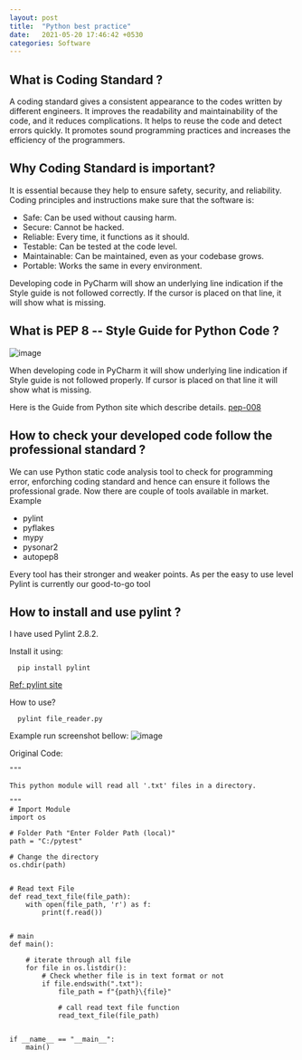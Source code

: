 ```yaml
---
layout: post
title:  "Python best practice"
date:   2021-05-20 17:46:42 +0530
categories: Software
---
```


## What is Coding Standard ?

A coding standard gives a consistent appearance to the codes written by different engineers. It improves the readability and maintainability of the code, and it reduces complications. It helps to reuse the code and detect errors quickly. It promotes sound programming practices and increases the efficiency of the programmers.

## Why Coding Standard is important?

It is essential because they help to ensure safety, security, and reliability. Coding principles and instructions make sure that the software is:

- Safe: Can be used without causing harm.
- Secure: Cannot be hacked.
- Reliable: Every time, it functions as it should.
- Testable: Can be tested at the code level.
- Maintainable: Can be maintained, even as your codebase grows.
- Portable: Works the same in every environment.

Developing code in PyCharm will show an underlying line indication if the Style guide is not followed correctly. If the cursor is placed on that line, it will show what is missing.

## What is PEP 8 -- Style Guide for Python Code ?

![image](https://user-images.githubusercontent.com/39100362/119229754-010a9c00-bb37-11eb-9041-f2c8a0c1fe70.png)

When developing code in PyCharm it will show underlying line indication if Style guide is not followed properly. If cursor is placed on that line it will show what is missing.

Here is the Guide from Python site which describe details. [pep-008](https://www.python.org/dev/peps/pep-0008/)

## How to check your developed code follow the professional standard ?

We can use Python static code analysis tool to check for programming error, enforching coding standard and hence can ensure it follows the professional grade. 
Now there are couple of tools available in market. Example 
- pylint
- pyflakes
- mypy
- pysonar2
- autopep8

Every tool has their stronger and weaker points.
As per the easy to use level Pylint is currently our good-to-go tool

## How to install and use pylint ?

I have used Pylint 2.8.2. 

Install it using:
```
  pip install pylint
```  
[Ref: pylint site](https://pypi.org/project/pylint/)

How to use?
```
  pylint file_reader.py
```
Example run screenshot bellow:
![image](https://user-images.githubusercontent.com/39100362/119237671-a3d51180-bb5b-11eb-830c-b36578bd152e.png)

Original Code:
```
"""

This python module will read all '.txt' files in a directory.

"""
# Import Module
import os

# Folder Path "Enter Folder Path (local)"
path = "C:/pytest"

# Change the directory
os.chdir(path)


# Read text File
def read_text_file(file_path):
	with open(file_path, 'r') as f:
		print(f.read())


# main
def main():

	# iterate through all file
	for file in os.listdir():
		# Check whether file is in text format or not
		if file.endswith(".txt"):
			file_path = f"{path}\{file}"

			# call read text file function
			read_text_file(file_path)


if __name__ == "__main__":
	main()
```
  


